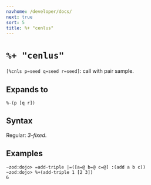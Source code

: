 ```yaml
---
navhome: /developer/docs/
next: true
sort: 5
title: %+ "cenlus"
---
```


# `%+ "cenlus"` 

`[%cnls p=seed q=seed r=seed]`: call with pair sample.

## Expands to

```
%-(p [q r])
```

## Syntax

Regular: *3-fixed*.

## Examples

```
~zod:dojo> =add-triple |=([a=@ b=@ c=@] :(add a b c))
~zod:dojo> %+(add-triple 1 [2 3])
6
```
